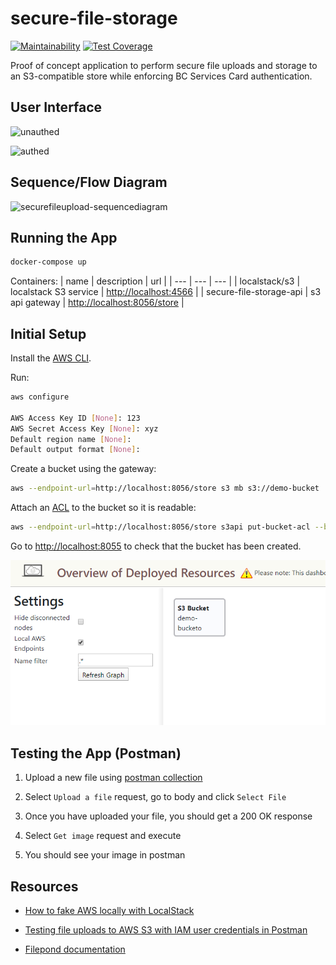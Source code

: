 # secure-file-storage

[![Maintainability](https://api.codeclimate.com/v1/badges/bfeb6197269135e0fa52/maintainability)](https://codeclimate.com/github/SierraSystems/secure-file-storage/maintainability) [![Test Coverage](https://api.codeclimate.com/v1/badges/bfeb6197269135e0fa52/test_coverage)](https://codeclimate.com/github/SierraSystems/secure-file-storage/test_coverage)

Proof of concept application to perform secure file uploads and storage to an S3-compatible store while enforcing BC Services Card authentication.

## User Interface

![unauthed](https://user-images.githubusercontent.com/28017034/83955116-771dd200-a804-11ea-9ee8-8503666a0553.PNG)

![authed](https://user-images.githubusercontent.com/28017034/83955118-78e79580-a804-11ea-84c8-99d832213361.PNG)

## Sequence/Flow Diagram

![securefileupload-sequencediagram](https://user-images.githubusercontent.com/28017034/84064048-dbf93980-a976-11ea-864d-cd4477a9fc73.PNG)

## Running the App

```bash
docker-compose up
```

Containers:
| name | description | url |
| --- | --- | --- |
| localstack/s3 | localstack S3 service | [http://localhost:4566](http://localhost:4566) |
| secure-file-storage-api | s3 api gateway | [http://localhost:8056/store](http://localhost:8056/store) |

## Initial Setup

Install the [AWS CLI](https://aws.amazon.com/cli/).

Run:

```bash
aws configure

AWS Access Key ID [None]: 123
AWS Secret Access Key [None]: xyz
Default region name [None]:
Default output format [None]:
```

Create a bucket using the gateway:

```bash
aws --endpoint-url=http://localhost:8056/store s3 mb s3://demo-bucket
```

Attach an [ACL](https://docs.aws.amazon.com/AmazonS3/latest/dev/acl-overview.html) to the bucket so it is readable:

```bash
aws --endpoint-url=http://localhost:8056/store s3api put-bucket-acl --bucket demo-bucket --acl public-read
```

Go to [http://localhost:8055](http://localhost:8055) to check that the bucket has been created.

![dashboard-1](docs/dashboard-1.png)

## Testing the App (Postman)

1. Upload a new file using [postman collection](tests/secure-file-storage.postman_collection.json)

2. Select `Upload a file` request, go to body and click `Select File`

3. Once you have uploaded your file, you should get a 200 OK response

4. Select `Get image` request and execute

5. You should see your image in postman

## Resources

- [How to fake AWS locally with LocalStack](https://dev.to/goodidea/how-to-fake-aws-locally-with-localstack-27me)

- [Testing file uploads to AWS S3 with IAM user credentials in Postman](https://medium.com/@christinavhastenrath/testing-file-uploads-to-aws-s3-with-iam-user-credentials-in-postman-5026fbde3ca6)

- [Filepond documentation](https://pqina.nl/filepond/docs/patterns/api/server/#advanced)
